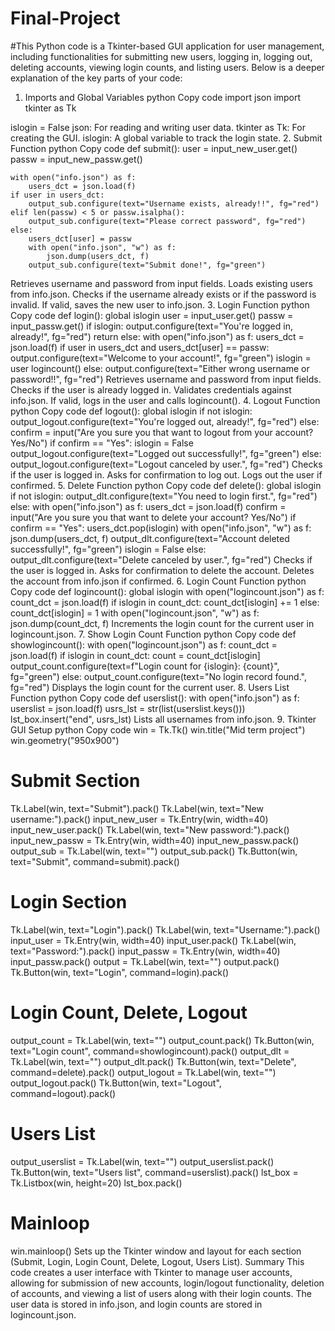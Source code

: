 # Final-Project

#This Python code is a Tkinter-based GUI application for user management, including functionalities for submitting new users, logging in, logging out, deleting accounts, viewing login counts, and listing users. Below is a deeper explanation of the key parts of your code:

1. Imports and Global Variables
python
Copy code
import json
import tkinter as Tk

islogin = False
json: For reading and writing user data.
tkinter as Tk: For creating the GUI.
islogin: A global variable to track the login state.
2. Submit Function
python
Copy code
def submit():
    user = input_new_user.get()
    passw = input_new_passw.get()

    with open("info.json") as f:
        users_dct = json.load(f)
    if user in users_dct:
        output_sub.configure(text="Username exists, already!!", fg="red")
    elif len(passw) < 5 or passw.isalpha():
        output_sub.configure(text="Please correct password", fg="red")
    else:
        users_dct[user] = passw
        with open("info.json", "w") as f:
            json.dump(users_dct, f)
        output_sub.configure(text="Submit done!", fg="green")
Retrieves username and password from input fields.
Loads existing users from info.json.
Checks if the username already exists or if the password is invalid.
If valid, saves the new user to info.json.
3. Login Function
python
Copy code
def login():
    global islogin
    user = input_user.get()
    passw = input_passw.get()
    if islogin:
        output.configure(text="You're logged in, already!", fg="red")
        return
    else:
        with open("info.json") as f:
            users_dct = json.load(f)
        if user in users_dct and users_dct[user] == passw:
            output.configure(text="Welcome to your account!", fg="green")
            islogin = user
            logincount()
        else:
            output.configure(text="Either wrong username or password!!", fg="red")
Retrieves username and password from input fields.
Checks if the user is already logged in.
Validates credentials against info.json.
If valid, logs in the user and calls logincount().
4. Logout Function
python
Copy code
def logout():
    global islogin
    if not islogin:
        output_logout.configure(text="You're logged out, already!", fg="red")
    else:
        confirm = input("Are you sure you that want to logout from your account? Yes/No")
        if confirm == "Yes":
            islogin = False
            output_logout.configure(text="Logged out successfully!", fg="green")
        else:
            output_logout.configure(text="Logout canceled by user.", fg="red")
Checks if the user is logged in.
Asks for confirmation to log out.
Logs out the user if confirmed.
5. Delete Function
python
Copy code
def delete():
    global islogin
    if not islogin:
        output_dlt.configure(text="You need to login first.", fg="red")
    else:
        with open("info.json") as f:
            users_dct = json.load(f)
        confirm = input("Are you sure you that want to delete your account? Yes/No")
        if confirm == "Yes":
            users_dct.pop(islogin)
            with open("info.json", "w") as f:
                json.dump(users_dct, f)
            output_dlt.configure(text="Account deleted successfully!", fg="green")
            islogin = False
        else:
            output_dlt.configure(text="Delete canceled by user.", fg="red")
Checks if the user is logged in.
Asks for confirmation to delete the account.
Deletes the account from info.json if confirmed.
6. Login Count Function
python
Copy code
def logincount():
    global islogin
    with open("logincount.json") as f:
        count_dct = json.load(f)
    if islogin in count_dct:
        count_dct[islogin] += 1
    else:
        count_dct[islogin] = 1
    with open("logincount.json", "w") as f:
        json.dump(count_dct, f)
Increments the login count for the current user in logincount.json.
7. Show Login Count Function
python
Copy code
def showlogincount():
    with open("logincount.json") as f:
        count_dct = json.load(f)
    if islogin in count_dct:
        count = count_dct[islogin]
        output_count.configure(text=f"Login count for {islogin}: {count}", fg="green")
    else:
        output_count.configure(text="No login record found.", fg="red")
Displays the login count for the current user.
8. Users List Function
python
Copy code
def userslist():
    with open("info.json") as f:
        userslist = json.load(f)
    usrs_lst = str(list(userslist.keys()))
    lst_box.insert("end", usrs_lst)
Lists all usernames from info.json.
9. Tkinter GUI Setup
python
Copy code
win = Tk.Tk()
win.title("Mid term project")
win.geometry("950x900")

# Submit Section
Tk.Label(win, text="Submit").pack()
Tk.Label(win, text="New username:").pack()
input_new_user = Tk.Entry(win, width=40)
input_new_user.pack()
Tk.Label(win, text="New password:").pack()
input_new_passw = Tk.Entry(win, width=40)
input_new_passw.pack()
output_sub = Tk.Label(win, text="")
output_sub.pack()
Tk.Button(win, text="Submit", command=submit).pack()

# Login Section
Tk.Label(win, text="Login").pack()
Tk.Label(win, text="Username:").pack()
input_user = Tk.Entry(win, width=40)
input_user.pack()
Tk.Label(win, text="Password:").pack()
input_passw = Tk.Entry(win, width=40)
input_passw.pack()
output = Tk.Label(win, text="")
output.pack()
Tk.Button(win, text="Login", command=login).pack()

# Login Count, Delete, Logout
output_count = Tk.Label(win, text="")
output_count.pack()
Tk.Button(win, text="Login count", command=showlogincount).pack()
output_dlt = Tk.Label(win, text="")
output_dlt.pack()
Tk.Button(win, text="Delete", command=delete).pack()
output_logout = Tk.Label(win, text="")
output_logout.pack()
Tk.Button(win, text="Logout", command=logout).pack()

# Users List
output_userslist = Tk.Label(win, text="")
output_userslist.pack()
Tk.Button(win, text="Users list", command=userslist).pack()
lst_box = Tk.Listbox(win, height=20)
lst_box.pack()

# Mainloop
win.mainloop()
Sets up the Tkinter window and layout for each section (Submit, Login, Login Count, Delete, Logout, Users List).
Summary
This code creates a user interface with Tkinter to manage user accounts, allowing for submission of new accounts, login/logout functionality, deletion of accounts, and viewing a list of users along with their login counts. The user data is stored in info.json, and login counts are stored in logincount.json. ​
